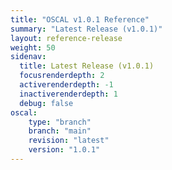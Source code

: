 ```yaml
---
title: "OSCAL v1.0.1 Reference"
summary: "Latest Release (v1.0.1)"
layout: reference-release
weight: 50
sidenav:
  title: Latest Release (v1.0.1)
  focusrenderdepth: 2
  activerenderdepth: -1
  inactiverenderdepth: 1
  debug: false
oscal:
    type: "branch"
    branch: "main"
    revision: "latest"
    version: "1.0.1"
---
```

